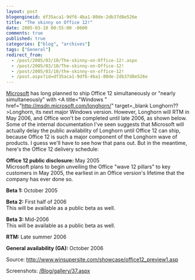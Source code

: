 ```yaml
---
layout: post
blogengineid: df35aca1-9df6-4ba1-80de-2db37d8e526e
title: "The skinny on Office 12!"
date: 2005-03-10 00:55:00 -0600
comments: true
published: true
categories: ["blog", "archives"]
tags: ["General"]
redirect_from: 
  - /post/2005/03/10/The-skinny-on-Office-12!.aspx
  - /post/2005/03/10/The-skinny-on-Office-12!
  - /post/2005/03/10/the-skinny-on-office-12!
  - /post.aspx?id=df35aca1-9df6-4ba1-80de-2db37d8e526e
---
```


<A title=Microsoft href="http://Microsoft.com" target=_blank>Microsoft</A> has long planned to ship Office 12 simultaneously or "nearly simultaneously" with <A title="Windows " href="http://msdn.microsoft.com/longhorn/" target=_blank Longhorn??>Longhorn</A>, its next major Windows version. However, Longhorn will RTM in May 2006, and Office won't be completed until late 2006, as shown below. Some of the internal documentation I've seen suggests that Microsoft will actually delay the public availability of Longhorn until Office 12 can ship, because Office 12 is such a major component of the Longhorn wave of products. I guess we'll have to see how that pans out. But in the meantime, here's the Office 12 delivery schedule:

<B>Office 12 public disclosure: </B>May 2005 <BR>Microsoft plans to begin unveiling the Office "wave 12 pillars" to key customers in May 2005, the earliest in an Office version's lifetime that the company has ever done so.

<B>Beta 1: </B>October 2005

<B>Beta 2: </B>First half of 2006 <BR>This will be available as a public beta as well.

<B>Beta 3: </B>Mid-2006 <BR>This will be available as a public beta as well.

<B>RTM: </B>Late summer 2006

<B>General availability (GA): </B>October 2006

Source: <A href="http://www.winsupersite.com/showcase/office12_preview1.asp">http://www.winsupersite.com/showcase/office12_preview1.asp</A>

Screenshots: <A href="/Blog/gallery/37.aspx">/Blog/gallery/37.aspx</A>
